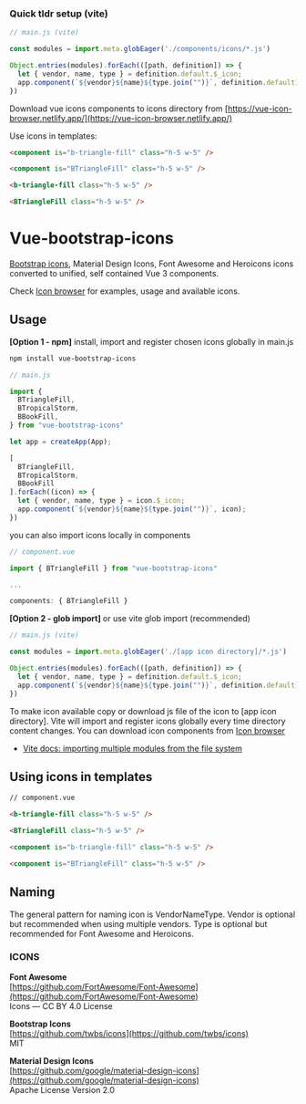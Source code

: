 ### Quick tldr setup (vite)

```js
// main.js (vite)

const modules = import.meta.globEager('./components/icons/*.js')

Object.entries(modules).forEach(([path, definition]) => {
  let { vendor, name, type } = definition.default.$_icon;
  app.component(`${vendor}${name}${type.join("")}`, definition.default);
})
```

Download vue icons components to icons directory from [https://vue-icon-browser.netlify.app/](https://vue-icon-browser.netlify.app/)

Use icons in templates:

```html
<component is="b-triangle-fill" class="h-5 w-5" />

<component is="BTriangleFill" class="h-5 w-5" />

<b-triangle-fill class="h-5 w-5" />

<BTriangleFill class="h-5 w-5" />
```

# Vue-bootstrap-icons

[Bootstrap icons](https://https://icons.getbootstrap.com/), Material Design Icons, Font Awesome and Heroicons icons converted to unified, self contained Vue 3 components. 

Check [Icon browser](https://vue-icon-browser.netlify.app/) for examples, usage and available icons.

## Usage

**[Option 1 - npm]** install, import and register chosen icons globally in main.js

```bash
npm install vue-bootstrap-icons
```

```js
// main.js

import { 
  BTriangleFill,
  BTropicalStorm,
  BBookFill,
} from "vue-bootstrap-icons"

let app = createApp(App);

[
  BTriangleFill,
  BTropicalStorm,
  BBookFill
].forEach((icon) => {
  let { vendor, name, type } = icon.$_icon;
  app.component(`${vendor}${name}${type.join("")}`, icon);
})
```

you can also import icons locally in components

```js
// component.vue

import { BTriangleFill } from "vue-bootstrap-icons"

...

components: { BTriangleFill }
```

**[Option 2 - glob import]** or use vite glob import (recommended)

```js
// main.js (vite)

const modules = import.meta.globEager('./[app icon directory]/*.js')

Object.entries(modules).forEach(([path, definition]) => {
  let { vendor, name, type } = definition.default.$_icon;
  app.component(`${vendor}${name}${type.join("")}`, definition.default);
})
```

To make icon available copy or download js file of the icon to [app icon directory]. Vite will import and register icons globally every time directory content changes.
You can download icon components from [Icon browser](https://vue-icon-browser.netlify.app/)

* [Vite docs: importing multiple modules from the file system](https://vitejs.dev/guide/features.html#glob-import)

## Using icons in templates

```html
// component.vue

<b-triangle-fill class="h-5 w-5" />

<BTriangleFill class="h-5 w-5" />

<component is="b-triangle-fill" class="h-5 w-5" />

<component is="BTriangleFill" class="h-5 w-5" />
```

## Naming

The general pattern for naming icon is VendorNameType. Vendor is optional but recommended when using multiple vendors. Type is optional but recommended for Font Awesome and Heroicons.

### ICONS

**Font Awesome**  
[https://github.com/FortAwesome/Font-Awesome](https://github.com/FortAwesome/Font-Awesome)  
Icons — CC BY 4.0 License

**Bootstrap Icons**  
[https://github.com/twbs/icons](https://github.com/twbs/icons)  
MIT

**Material Design Icons**  
[https://github.com/google/material-design-icons](https://github.com/google/material-design-icons)  
Apache License Version 2.0
